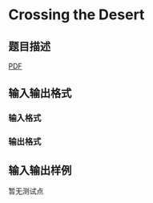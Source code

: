 # Crossing the Desert

## 题目描述

[problemUrl]: https://uva.onlinejudge.org/index.php?option=com_onlinejudge&Itemid=8&category=245&page=show_problem&problem=3452

[PDF](https://uva.onlinejudge.org/external/10/p1011.pdf)

## 输入输出格式

### 输入格式

### 输出格式

## 输入输出样例

暂无测试点

